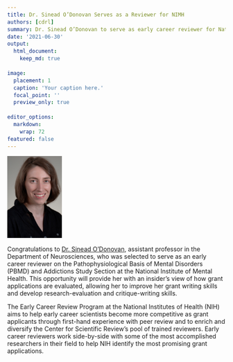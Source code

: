 ```yaml
---
title: Dr. Sinead O’Donovan Serves as a Reviewer for NIMH
authors: [cdrl]
summary: Dr. Sinead O’Donovan to serve as early career reviewer for National Institute of Mental Health
date: '2021-06-30'
output: 
  html_document:
    keep_md: true

image:
  placement: 1
  caption: 'Your caption here.'
  focal_point: ''
  preview_only: true

editor_options: 
  markdown: 
    wrap: 72
featured: false
---
```


<img src="featured.jpg" style="width:25.0%;height:25.0%" />

Congratulations to [Dr. Sinead O’Donovan](/authors/sinead), assistant professor in the Department of Neurosciences, who was selected to serve as an early career reviewer on the Pathophysiological Basis of Mental Disorders (PBMD) and Addictions Study Section at the National Institute of Mental Health. This opportunity will provide her with an insider’s view of how grant applications are evaluated, allowing her to improve her grant writing skills and develop research-evaluation and critique-writing skills.

The Early Career Review Program at the National Institutes of Health (NIH) aims to help early career scientists become more competitive as grant applicants through first-hand experience with peer review and to enrich and diversify the Center for Scientific Review’s pool of trained reviewers. Early career reviewers work side-by-side with some of the most accomplished researchers in their field to help NIH identify the most promising grant applications.




